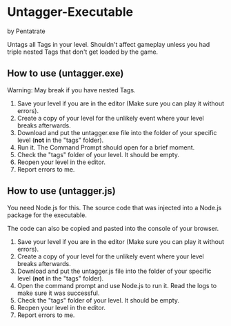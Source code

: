 # Untagger-Executable
by Pentatrate

Untags all Tags in your level. Shouldn't affect gameplay unless you had triple nested Tags that don't get loaded by the game.
## How to use (untagger.exe)
Warning:
  May break if you have nested Tags.
1. Save your level if you are in the editor (Make sure you can play it without errors).
2. Create a copy of your level for the unlikely event where your level breaks afterwards.
3. Download and put the untagger.exe file into the folder of your specific level (**not** in the "tags" folder).
4. Run it. The Command Prompt should open for a brief moment.
5. Check the "tags" folder of your level. It should be empty.
6. Reopen your level in the editor.
7. Report errors to me.

## How to use (untagger.js)
You need Node.js for this. The source code that was injected into a Node.js package for the executable.

The code can also be copied and pasted into the console of your browser.
1. Save your level if you are in the editor (Make sure you can play it without errors).
2. Create a copy of your level for the unlikely event where your level breaks afterwards.
3. Download and put the untagger.js file into the folder of your specific level (**not** in the "tags" folder).
4. Open the command prompt and use Node.js to run it. Read the logs to make sure it was successful.
5. Check the "tags" folder of your level. It should be empty.
6. Reopen your level in the editor.
7. Report errors to me.
